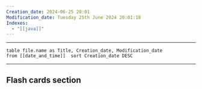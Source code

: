 ```yaml
---
Creation_date: 2024-06-25 20:01
Modification_date: Tuesday 25th June 2024 20:01:18
Indexes:
  - "[[java]]"
---
```


----

```dataview
table file.name as Title, Creation_date, Modification_date
from [[date_and_time]]  sort Creation_date DESC
```


















---
## Flash cards section
